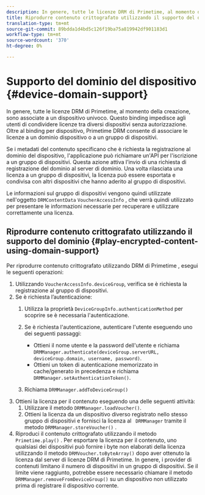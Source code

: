 ```yaml
---
description: In genere, tutte le licenze DRM di Primetime, al momento della creazione, sono associate a un dispositivo univoco. Questo binding impedisce agli utenti di condividere licenze tra diversi dispositivi senza autorizzazione. Oltre al binding per dispositivo, Primetime DRM consente di associare le licenze a un dominio dispositivo o a un gruppo di dispositivi.
title: Riprodurre contenuto crittografato utilizzando il supporto del dominio
translation-type: tm+mt
source-git-commit: 89bdda1d4bd5c126f19ba75a819942df901183d1
workflow-type: tm+mt
source-wordcount: '370'
ht-degree: 0%

---
```



# Supporto del dominio del dispositivo {#device-domain-support}

In genere, tutte le licenze DRM di Primetime, al momento della creazione, sono associate a un dispositivo univoco. Questo binding impedisce agli utenti di condividere licenze tra diversi dispositivi senza autorizzazione. Oltre al binding per dispositivo, Primetime DRM consente di associare le licenze a un dominio dispositivo o a un gruppo di dispositivi.

Se i metadati del contenuto specificano che è richiesta la registrazione al dominio del dispositivo, l&#39;applicazione può richiamare un&#39;API per l&#39;iscrizione a un gruppo di dispositivi. Questa azione attiva l’invio di una richiesta di registrazione del dominio al server di dominio. Una volta rilasciata una licenza a un gruppo di dispositivi, la licenza può essere esportata e condivisa con altri dispositivi che hanno aderito al gruppo di dispositivi.

Le informazioni sul gruppo di dispositivi vengono quindi utilizzate nell&#39;oggetto `DRMContentData` `VoucherAccessInfo` , che verrà quindi utilizzato per presentare le informazioni necessarie per recuperare e utilizzare correttamente una licenza.

## Riprodurre contenuto crittografato utilizzando il supporto del dominio {#play-encrypted-content-using-domain-support}

Per riprodurre contenuto crittografato utilizzando DRM di Primetime , esegui le seguenti operazioni:

1. Utilizzando `VoucherAccessInfo.deviceGroup`, verifica se è richiesta la registrazione al gruppo di dispositivi.
1. Se è richiesta l’autenticazione:
   1. Utilizza la proprietà `DeviceGroupInfo.authenticationMethod` per scoprire se è necessaria l&#39;autenticazione.
   1. Se è richiesta l&#39;autenticazione, autenticare l&#39;utente eseguendo uno dei seguenti passaggi:

      * Ottieni il nome utente e la password dell&#39;utente e richiama `DRMManager.authenticate(deviceGroup.serverURL, deviceGroup.domain, username, password)`.
      * Ottieni un token di autenticazione memorizzato in cache/generato in precedenza e richiama `DRMManager.setAuthenticationToken()`.
   1. Richiama `DRMManager.addToDeviceGroup()`
1. Ottieni la licenza per il contenuto eseguendo una delle seguenti attività:
   1. Utilizzare il metodo `DRMManager.loadVoucher()`.
   1. Ottieni la licenza da un dispositivo diverso registrato nello stesso gruppo di dispositivi e fornisci la licenza al ` DRMManager` tramite il metodo `DRMManager.storeVoucher()` .
1. Riproduci il contenuto crittografato utilizzando il metodo `Primetime.play()` .
Per esportare la licenza per il contenuto, uno qualsiasi dei dispositivi può fornire i byte non elaborati della licenza utilizzando il metodo `DRMVoucher.toByteArray()` dopo aver ottenuto la licenza dal server di licenze DRM di Primetime. In genere, i provider di contenuti limitano il numero di dispositivi in un gruppo di dispositivi. Se il limite viene raggiunto, potrebbe essere necessario chiamare il metodo `DRMManager.removeFromDeviceGroup()` su un dispositivo non utilizzato prima di registrare il dispositivo corrente.